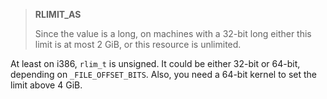> **RLIMIT_AS**
>
> Since the value is a long,
> on machines with a 32-bit long either this limit is at most 2 GiB,
> or this resource is unlimited.

At least on i386, `rlim_t` is unsigned.
It could be either 32-bit or 64-bit, depending on `_FILE_OFFSET_BITS`.
Also, you need a 64-bit kernel to set the limit above 4 GiB.
